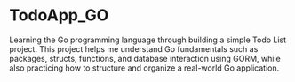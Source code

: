# TodoApp_GO
Learning the Go programming language through building a simple Todo List project. This project helps me understand Go fundamentals such as packages, structs, functions, and database interaction using GORM, while also practicing how to structure and organize a real-world Go application.
